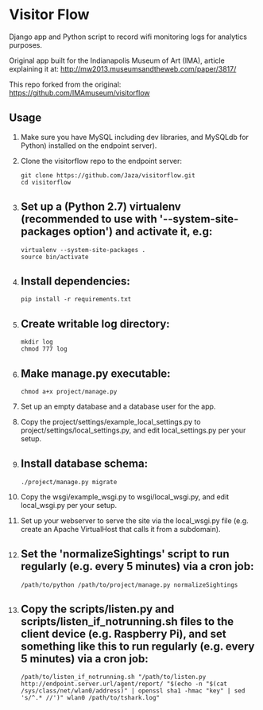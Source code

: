 Visitor Flow
============

Django app and Python script to record wifi monitoring logs for analytics purposes.

Original app built for the Indianapolis Museum of Art (IMA), article explaining it at: http://mw2013.museumsandtheweb.com/paper/3817/

This repo forked from the original: https://github.com/IMAmuseum/visitorflow

Usage
-----

1.  Make sure you have MySQL including dev libraries, and MySQLdb for Python) installed on the endpoint server).
2.  Clone the visitorflow repo to the endpoint server:

    ```
    git clone https://github.com/Jaza/visitorflow.git
    cd visitorflow
    ```

3.  Set up a (Python 2.7) virtualenv (recommended to use with '--system-site-packages option') and activate it, e.g:
    -
        virtualenv --system-site-packages .
        source bin/activate
4.  Install dependencies:
    -
        pip install -r requirements.txt
5.  Create writable log directory:
    -
        mkdir log
        chmod 777 log
6.  Make manage.py executable:
    -
        chmod a+x project/manage.py
7.  Set up an empty database and a database user for the app.
8.  Copy the project/settings/example_local_settings.py to project/settings/local_settings.py, and edit local_settings.py per your setup.
9.  Install database schema:
    -
        ./project/manage.py migrate
10. Copy the wsgi/example_wsgi.py to wsgi/local_wsgi.py, and edit local_wsgi.py per your setup.
11. Set up your webserver to serve the site via the local_wsgi.py file (e.g. create an Apache VirtualHost that calls it from a subdomain).
12. Set the 'normalizeSightings' script to run regularly (e.g. every 5 minutes) via a cron job:
    -
        /path/to/python /path/to/project/manage.py normalizeSightings
13. Copy the scripts/listen.py and scripts/listen_if_notrunning.sh files to the client device (e.g. Raspberry Pi), and set something like this to run regularly (e.g. every 5 minutes) via a cron job:
    -
        /path/to/listen_if_notrunning.sh "/path/to/listen.py http://endpoint.server.url/agent/report/ "$(echo -n "$(cat /sys/class/net/wlan0/address)" | openssl sha1 -hmac "key" | sed 's/^.* //')" wlan0 /path/to/tshark.log"
